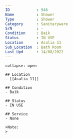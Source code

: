 ```yaml
---
ID            : 946
Name          : Shower
Type          : Shower
Category      : Sanitaryware
S/N           : -
Condition     : Baik
Status        : IN USE
Location      : Asalia 11
Sub_Location  : Bath Room
Last_Upd      : 14/08/2022
---
```




```ad-History
collapse: open

## Location
- [[Asalia 11]]

## Condition
- Baik

## Status
- IN USE

## Service
- None

>Note:
>


```
